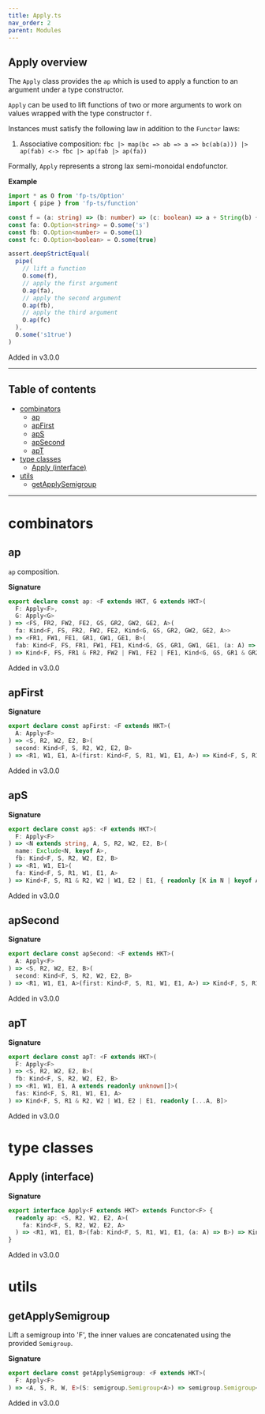 ```yaml
---
title: Apply.ts
nav_order: 2
parent: Modules
---
```


## Apply overview

The `Apply` class provides the `ap` which is used to apply a function to an argument under a type constructor.

`Apply` can be used to lift functions of two or more arguments to work on values wrapped with the type constructor
`f`.

Instances must satisfy the following law in addition to the `Functor` laws:

1. Associative composition: `fbc |> map(bc => ab => a => bc(ab(a))) |> ap(fab) <-> fbc |> ap(fab |> ap(fa))`

Formally, `Apply` represents a strong lax semi-monoidal endofunctor.

**Example**

```ts
import * as O from 'fp-ts/Option'
import { pipe } from 'fp-ts/function'

const f = (a: string) => (b: number) => (c: boolean) => a + String(b) + String(c)
const fa: O.Option<string> = O.some('s')
const fb: O.Option<number> = O.some(1)
const fc: O.Option<boolean> = O.some(true)

assert.deepStrictEqual(
  pipe(
    // lift a function
    O.some(f),
    // apply the first argument
    O.ap(fa),
    // apply the second argument
    O.ap(fb),
    // apply the third argument
    O.ap(fc)
  ),
  O.some('s1true')
)
```

Added in v3.0.0

---

<h2 class="text-delta">Table of contents</h2>

- [combinators](#combinators)
  - [ap](#ap)
  - [apFirst](#apfirst)
  - [apS](#aps)
  - [apSecond](#apsecond)
  - [apT](#apt)
- [type classes](#type-classes)
  - [Apply (interface)](#apply-interface)
- [utils](#utils)
  - [getApplySemigroup](#getapplysemigroup)

---

# combinators

## ap

`ap` composition.

**Signature**

```ts
export declare const ap: <F extends HKT, G extends HKT>(
  F: Apply<F>,
  G: Apply<G>
) => <FS, FR2, FW2, FE2, GS, GR2, GW2, GE2, A>(
  fa: Kind<F, FS, FR2, FW2, FE2, Kind<G, GS, GR2, GW2, GE2, A>>
) => <FR1, FW1, FE1, GR1, GW1, GE1, B>(
  fab: Kind<F, FS, FR1, FW1, FE1, Kind<G, GS, GR1, GW1, GE1, (a: A) => B>>
) => Kind<F, FS, FR1 & FR2, FW2 | FW1, FE2 | FE1, Kind<G, GS, GR1 & GR2, GW2 | GW1, GE2 | GE1, B>>
```

Added in v3.0.0

## apFirst

**Signature**

```ts
export declare const apFirst: <F extends HKT>(
  A: Apply<F>
) => <S, R2, W2, E2, B>(
  second: Kind<F, S, R2, W2, E2, B>
) => <R1, W1, E1, A>(first: Kind<F, S, R1, W1, E1, A>) => Kind<F, S, R1 & R2, W2 | W1, E2 | E1, A>
```

Added in v3.0.0

## apS

**Signature**

```ts
export declare const apS: <F extends HKT>(
  F: Apply<F>
) => <N extends string, A, S, R2, W2, E2, B>(
  name: Exclude<N, keyof A>,
  fb: Kind<F, S, R2, W2, E2, B>
) => <R1, W1, E1>(
  fa: Kind<F, S, R1, W1, E1, A>
) => Kind<F, S, R1 & R2, W2 | W1, E2 | E1, { readonly [K in N | keyof A]: K extends keyof A ? A[K] : B }>
```

Added in v3.0.0

## apSecond

**Signature**

```ts
export declare const apSecond: <F extends HKT>(
  A: Apply<F>
) => <S, R2, W2, E2, B>(
  second: Kind<F, S, R2, W2, E2, B>
) => <R1, W1, E1, A>(first: Kind<F, S, R1, W1, E1, A>) => Kind<F, S, R1 & R2, W2 | W1, E2 | E1, B>
```

Added in v3.0.0

## apT

**Signature**

```ts
export declare const apT: <F extends HKT>(
  F: Apply<F>
) => <S, R2, W2, E2, B>(
  fb: Kind<F, S, R2, W2, E2, B>
) => <R1, W1, E1, A extends readonly unknown[]>(
  fas: Kind<F, S, R1, W1, E1, A>
) => Kind<F, S, R1 & R2, W2 | W1, E2 | E1, readonly [...A, B]>
```

Added in v3.0.0

# type classes

## Apply (interface)

**Signature**

```ts
export interface Apply<F extends HKT> extends Functor<F> {
  readonly ap: <S, R2, W2, E2, A>(
    fa: Kind<F, S, R2, W2, E2, A>
  ) => <R1, W1, E1, B>(fab: Kind<F, S, R1, W1, E1, (a: A) => B>) => Kind<F, S, R1 & R2, W1 | W2, E1 | E2, B>
}
```

Added in v3.0.0

# utils

## getApplySemigroup

Lift a semigroup into 'F', the inner values are concatenated using the provided `Semigroup`.

**Signature**

```ts
export declare const getApplySemigroup: <F extends HKT>(
  F: Apply<F>
) => <A, S, R, W, E>(S: semigroup.Semigroup<A>) => semigroup.Semigroup<Kind<F, S, R, W, E, A>>
```

Added in v3.0.0
